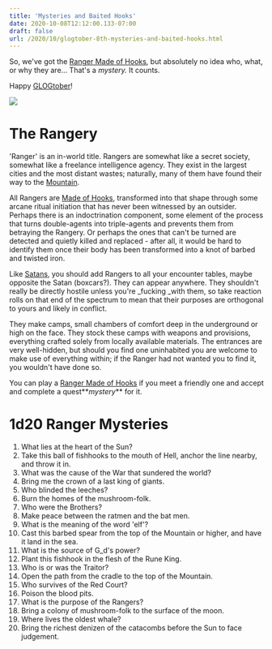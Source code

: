 ```yaml
---
title: 'Mysteries and Baited Hooks'
date: 2020-10-08T12:12:00.133-07:00
draft: false
url: /2020/10/glogtober-8th-mysteries-and-baited-hooks.html
---
```


So, we've got the [Ranger Made of Hooks](https://madqueenscourt.blogspot.com/2020/10/glogtober-7th-adventure-class-ranger.html), but absolutely no idea who, what, or why they are... That's a _mystery._ It counts.

Happy [GLOGtober](https://sunderedshillings.blogspot.com/2020/09/glogtober.html)!

[![](https://1.bp.blogspot.com/-lsOMGKwKNHo/X4Iocvo8-zI/AAAAAAAAqOY/riKJODZa3-QDlnnLWsfPpYzDV_2jpdSBwCLcBGAsYHQ/w480-h640/hookranger2.png)](https://1.bp.blogspot.com/-lsOMGKwKNHo/X4Iocvo8-zI/AAAAAAAAqOY/riKJODZa3-QDlnnLWsfPpYzDV_2jpdSBwCLcBGAsYHQ/s800/hookranger2.png)

The Rangery
===========

'Ranger' is an in-world title. Rangers are somewhat like a secret society, somewhat like a freelance intelligence agency. They exist in the largest cities and the most distant wastes; naturally, many of them have found their way to the [Mountain](https://madqueenscourt.blogspot.com/2020/10/glogtober-5th-mountain-topography.html).

All Rangers are [Made of Hooks](https://madqueenscourt.blogspot.com/2020/10/glogtober-7th-adventure-class-ranger.html), transformed into that shape through some arcane ritual initiation that has never been witnessed by an outsider. Perhaps there is an indoctrination component, some element of the process that turns double-agents into triple-agents and prevents them from betraying the Rangery. Or perhaps the ones that can't be turned are detected and quietly killed and replaced - after all, it would be hard to identify them once their body has been transformed into a knot of barbed and twisted iron.

Like [Satans](https://madqueenscourt.blogspot.com/2020/06/mountain-satans-at-crossroads.html), you should add Rangers to all your encounter tables, maybe opposite the Satan (boxcars?). They can appear anywhere. They shouldn't really be directly hostile unless you're _fucking _with them, so take reaction rolls on that end of the spectrum to mean that their purposes are orthogonal to yours and likely in conflict.

They make camps, small chambers of comfort deep in the underground or high on the face. They stock these camps with weapons and provisions, everything crafted solely from locally available materials. The entrances are very well-hidden, but should you find one uninhabited you are welcome to make use of everything within; if the Ranger had not wanted you to find it, you wouldn't have done so.

You can play a [Ranger Made of Hooks](https://madqueenscourt.blogspot.com/2020/10/glogtober-7th-adventure-class-ranger.html) if you meet a friendly one and accept and complete a quest**_mystery_** for it.

1d20 Ranger Mysteries
=====================

1.  What lies at the heart of the Sun?
2.  Take this ball of fishhooks to the mouth of Hell, anchor the line nearby, and throw it in.
3.  What was the cause of the War that sundered the world?
4.  Bring me the crown of a last king of giants.
5.  Who blinded the leeches?
6.  Burn the homes of the mushroom-folk.
7.  Who were the Brothers?
8.  Make peace between the ratmen and the bat men.
9.  What is the meaning of the word 'elf'?
10.  Cast this barbed spear from the top of the Mountain or higher, and have it land in the sea.
11.  What is the source of G\_d's power?
12.  Plant this fishhook in the flesh of the Rune King.
13.  Who is or was the Traitor?
14.  Open the path from the cradle to the top of the Mountain.
15.  Who survives of the Red Court?
16.  Poison the blood pits.
17.  What is the purpose of the Rangers?
18.  Bring a colony of mushroom-folk to the surface of the moon.
19.  Where lives the oldest whale?
20.  Bring the richest denizen of the catacombs before the Sun to face judgement.